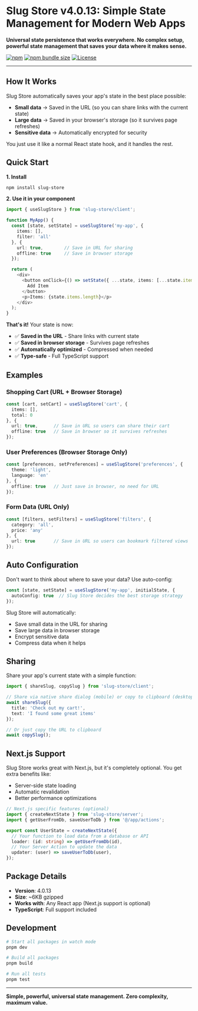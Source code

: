 # Slug Store v4.0.13: Simple State Management for Modern Web Apps

**Universal state persistence that works everywhere. No complex setup, powerful state management that saves your data where it makes sense.**

[![npm](https://img.shields.io/npm/v/slug-store/latest.svg)](https://www.npmjs.com/package/slug-store)
[![npm bundle size](https://img.shields.io/bundlephobia/minzip/slug-store)](https://bundlephobia.com/package/slug-store)
[![License](https://img.shields.io/npm/l/slug-store)](https://github.com/farajabien/slug-store/blob/main/LICENSE)

---

## How It Works

Slug Store automatically saves your app's state in the best place possible:

- **Small data** → Saved in the URL (so you can share links with the current state)
- **Large data** → Saved in your browser's storage (so it survives page refreshes)  
- **Sensitive data** → Automatically encrypted for security

You just use it like a normal React state hook, and it handles the rest.

## Quick Start

**1. Install**
```bash
npm install slug-store
```

**2. Use it in your component**
```typescript
import { useSlugStore } from 'slug-store/client';

function MyApp() {
  const [state, setState] = useSlugStore('my-app', {
    items: [],
    filter: 'all'
  }, {
    url: true,        // Save in URL for sharing
    offline: true     // Save in browser storage
  });

  return (
    <div>
      <button onClick={() => setState({ ...state, items: [...state.items, 'new item'] })}>
        Add Item
      </button>
      <p>Items: {state.items.length}</p>
    </div>
  );
}
```

**That's it!** Your state is now:
- ✅ **Saved in the URL** - Share links with current state
- ✅ **Saved in browser storage** - Survives page refreshes
- ✅ **Automatically optimized** - Compressed when needed
- ✅ **Type-safe** - Full TypeScript support

## Examples

### Shopping Cart (URL + Browser Storage)
```typescript
const [cart, setCart] = useSlugStore('cart', {
  items: [],
  total: 0
}, {
  url: true,      // Save in URL so users can share their cart
  offline: true   // Save in browser so it survives refreshes
});
```

### User Preferences (Browser Storage Only)
```typescript
const [preferences, setPreferences] = useSlugStore('preferences', {
  theme: 'light',
  language: 'en'
}, {
  offline: true   // Just save in browser, no need for URL
});
```

### Form Data (URL Only)
```typescript
const [filters, setFilters] = useSlugStore('filters', {
  category: 'all',
  price: 'any'
}, {
  url: true       // Save in URL so users can bookmark filtered views
});
```

## Auto Configuration

Don't want to think about where to save your data? Use auto-config:

```typescript
const [state, setState] = useSlugStore('my-app', initialState, {
  autoConfig: true  // Slug Store decides the best storage strategy
});
```

Slug Store will automatically:
- Save small data in the URL for sharing
- Save large data in browser storage
- Encrypt sensitive data
- Compress data when it helps

## Sharing

Share your app's current state with a simple function:

```typescript
import { shareSlug, copySlug } from 'slug-store/client';

// Share via native share dialog (mobile) or copy to clipboard (desktop)
await shareSlug({ 
  title: 'Check out my cart!', 
  text: 'I found some great items' 
});

// Or just copy the URL to clipboard
await copySlug();
```

## Next.js Support

Slug Store works great with Next.js, but it's completely optional. You get extra benefits like:

- Server-side state loading
- Automatic revalidation
- Better performance optimizations

```typescript
// Next.js specific features (optional)
import { createNextState } from 'slug-store/server';
import { getUserFromDb, saveUserToDb } from '@/app/actions';

export const UserState = createNextState({
  // Your function to load data from a database or API
  loader: (id: string) => getUserFromDb(id),
  // Your Server Action to update the data
  updater: (user) => saveUserToDb(user),
});
```

## Package Details

- **Version**: 4.0.13
- **Size**: ~6KB gzipped
- **Works with**: Any React app (Next.js support is optional)
- **TypeScript**: Full support included

## Development

```bash
# Start all packages in watch mode
pnpm dev

# Build all packages
pnpm build

# Run all tests
pnpm test
```

---

**Simple, powerful, universal state management. Zero complexity, maximum value.**